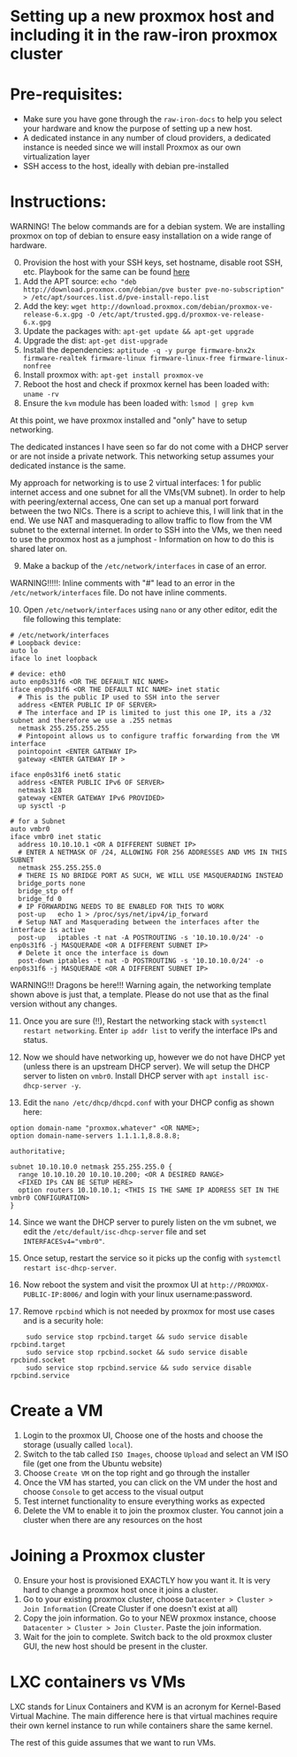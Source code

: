# Setting up a new proxmox host and including it in the raw-iron proxmox cluster

# Pre-requisites:

- Make sure you have gone through the `raw-iron-docs` to help you select your hardware and know the purpose of setting
  up a new host.
- A dedicated instance in any number of cloud providers, a dedicated instance is needed since we will install Proxmox as
  our own virtualization layer
- SSH access to the host, ideally with debian pre-installed

# Instructions:

WARNING! The below commands are for a debian system. We are installing proxmox on top of debian to ensure easy installation
on a wide range of hardware.

0. Provision the host with your SSH keys, set hostname, disable root SSH, etc. Playbook for the same can be found [here](https://github.com/ethereum/eth2.0-devops/blob/raw-iron-documentation-update/raw-iron/ansible/playbooks/provision-proxmox-host.yml)
1. Add the APT source: `echo "deb http://download.proxmox.com/debian/pve buster pve-no-subscription" > /etc/apt/sources.list.d/pve-install-repo.list`
2. Add the key: `wget http://download.proxmox.com/debian/proxmox-ve-release-6.x.gpg -O /etc/apt/trusted.gpg.d/proxmox-ve-release-6.x.gpg`
3. Update the packages with: `apt-get update && apt-get upgrade`
4. Upgrade the dist: `apt-get dist-upgrade`
5. Install the dependencies: `aptitude -q -y purge firmware-bnx2x firmware-realtek firmware-linux firmware-linux-free firmware-linux-nonfree`
6. Install proxmox with: `apt-get install proxmox-ve`
7. Reboot the host and check if proxmox kernel has been loaded with: `uname -rv`
8. Ensure the `kvm` module has been loaded with: `lsmod | grep kvm`

At this point, we have proxmox installed and "only" have to setup networking.

The dedicated instances I have seen so far do not come with a DHCP server or are not inside a private network. This networking
setup assumes your dedicated instance is the same.

My approach for networking is to use 2 virtual interfaces: 1 for public internet access and one subnet for all the VMs(VM subnet).
In order to help with peering/external access, One can set up a manual port forward between the two NICs. There is a script
to achieve this, I will link that in the end. We use NAT and masquerading to allow traffic to flow from the VM subnet to
the external internet. In order to SSH into the VMs, we then need to use the proxmox host as a jumphost - Information
on how to do this is shared later on.


9. Make a backup of the `/etc/network/interfaces` in case of an error.

WARNING!!!!!: Inline comments with "#" lead to an error in the `/etc/network/interfaces` file. Do not have inline comments.

10. Open `/etc/network/interfaces` using `nano` or any other editor, edit the file following this template:
```
# /etc/network/interfaces
# Loopback device:
auto lo
iface lo inet loopback

# device: eth0
auto enp0s31f6 <OR THE DEFAULT NIC NAME>
iface enp0s31f6 <OR THE DEFAULT NIC NAME> inet static
  # This is the public IP used to SSH into the server
  address <ENTER PUBLIC IP OF SERVER> 
  # The interface and IP is limited to just this one IP, its a /32 subnet and therefore we use a .255 netmas
  netmask 255.255.255.255
  # Pintopoint allows us to configure traffic forwarding from the VM interface
  pointopoint <ENTER GATEWAY IP>
  gateway <ENTER GATEWAY IP >

iface enp0s31f6 inet6 static
  address <ENTER PUBLIC IPv6 OF SERVER> 
  netmask 128
  gateway <ENTER GATEWAY IPv6 PROVIDED>
  up sysctl -p

# for a Subnet
auto vmbr0
iface vmbr0 inet static
  address 10.10.10.1 <OR A DIFFERENT SUBNET IP>
  # ENTER A NETMASK OF /24, ALLOWING FOR 256 ADDRESSES AND VMS IN THIS SUBNET
  netmask 255.255.255.0 
  # THERE IS NO BRIDGE PORT AS SUCH, WE WILL USE MASQUERADING INSTEAD
  bridge_ports none 
  bridge_stp off
  bridge_fd 0
  # IP FORWARDING NEEDS TO BE ENABLED FOR THIS TO WORK
  post-up   echo 1 > /proc/sys/net/ipv4/ip_forward 
  # Setup NAT and Masquerading between the interfaces after the interface is active
  post-up   iptables -t nat -A POSTROUTING -s '10.10.10.0/24' -o enp0s31f6 -j MASQUERADE <OR A DIFFERENT SUBNET IP>
  # Delete it once the interface is down
  post-down iptables -t nat -D POSTROUTING -s '10.10.10.0/24' -o enp0s31f6 -j MASQUERADE <OR A DIFFERENT SUBNET IP>
```

WARNING!!! Dragons be here!!!
Warning again, the networking template shown above is just that, a template. Please do not use that as the final
version without any changes.

11. Once you are sure (!!), Restart the networking stack with `systemctl restart networking`. Enter `ip addr list` to verify
    the interface IPs and status.

12. Now we should have networking up, however we do not have DHCP yet (unless there is an upstream DHCP server). We will
    setup the DHCP server to listen on `vmbr0`. Install DHCP server with `apt install isc-dhcp-server -y`.

13. Edit the `nano /etc/dhcp/dhcpd.conf` with your DHCP config as shown here:
```
option domain-name "proxmox.whatever" <OR NAME>;
option domain-name-servers 1.1.1.1,8.8.8.8;

authoritative;

subnet 10.10.10.0 netmask 255.255.255.0 {
  range 10.10.10.20 10.10.10.200; <OR A DESIRED RANGE>
  <FIXED IPs CAN BE SETUP HERE>
  option routers 10.10.10.1; <THIS IS THE SAME IP ADDRESS SET IN THE vmbr0 CONFIGURATION>
}
```

14. Since we want the DHCP server to purely listen on the vm subnet, we edit the `/etc/default/isc-dhcp-server` file and set
    `INTERFACESv4="vmbr0"`.

15. Once setup, restart the service so it picks up the config with `systemctl restart isc-dhcp-server`.

16. Now reboot the system and visit the proxmox UI at `http://PROXMOX-PUBLIC-IP:8006/` and login with your linux
    username:password.
17. Remove `rpcbind` which is not needed by proxmox for most use cases and is a security hole:
```
    sudo service stop rpcbind.target && sudo service disable rpcbind.target
    sudo service stop rpcbind.socket && sudo service disable rpcbind.socket
    sudo service stop rpcbind.service && sudo service disable rpcbind.service
```

# Create a VM
1. Login to the proxmox UI, Choose one of the hosts and choose the storage (usually called `local`).
2. Switch to the tab called `ISO Images`, choose `Upload` and select an VM ISO file (get one from the Ubuntu website)
3. Choose `Create VM` on the top right and go through the installer
4. Once the VM has started, you can click on the VM under the host and choose `Console` to get access to the visual output
5. Test internet functionality to ensure everything works as expected
6. Delete the VM to enable it to join the proxmox cluster. You cannot join a cluster when there are any resources on the
   host

# Joining a Proxmox cluster
0. Ensure your host is provisioned EXACTLY how you want it. It is very hard to change a proxmox host once it joins a cluster.
1. Go to your existing proxmox cluster, choose `Datacenter > Cluster > Join Information` (Create Cluster if one doesn't exist at all)
2. Copy the join information. Go to your NEW proxmox instance, choose `Datacenter > Cluster > Join Cluster`. Paste the
   join information.
3. Wait for the join to complete. Switch back to the old proxmox cluster GUI, the new host should be present in the cluster.

# LXC containers vs VMs
LXC stands for Linux Containers and KVM is an acronym for Kernel-Based Virtual Machine. The main difference here is that
virtual machines require their own kernel instance to run while containers share the same kernel.

The rest of this guide assumes that we want to run VMs. 
